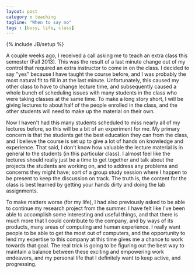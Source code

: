 ```yaml
---
layout: post
category : teaching
tagline: "When to say no"
tags : [busy, life, class]
---
```

{% include JB/setup %}

A couple weeks ago, I received a call asking me to teach an extra
class this semester (Fall 2013).
This was the result of a last minute change out of my control that
required an extra instructor to come in on the class.
I decided to say "yes" because I have taught the course before, and I
was probably the most natural fit to fill in at the last minute.
Unfortunately, this caused my other class to have to change lecture
time, and subsequently caused a whole bunch of scheduling issues with
many students in the class who were taking classes at the same time.
To make a long story short, I will be giving lectures to about half of
the people enrolled in the class, and the other students will need to
make up the material on their own.

Now I haven't had this many students scheduled to miss nearly all of
my lectures before, so this will be a bit of an experiment for me.
My primary concern is that the students get the best education they
can from the class, and I believe the course is set up to give a lot
of hands on knowledge and experience.
That said, I don't know how valuable the lecture material is in
general to the students (in this particular class).
I almost feel like the lectures should really just be a time to get
together and talk about the projects the students are working on, and
to address any problems and concerns they might have;
sort of a group study session where I happen to be present to keep the
discussion on track.
The truth is, the content for the class is best learned by getting
your hands dirty and doing the lab assignments.

To make matters worse (for my life), I had also previously asked to be
able to continue my research project from the summer.
I have felt like I've been able to accomplish some interesting and
useful things, and that there is much more that I could contribute to
the company, and by ways of its products, many areas of computing and
human experience.
I really want people to be able to get the most out of computers, and
the opportunity to lend my expertise to this company at this time
gives me a chance to work towards that goal.
The real trick is going to be figuring out the best way to maintain a
balance between these exciting and empowering work endeavors, and my
personal life that I definitely want to keep active, and progressing.

